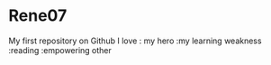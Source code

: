# Rene07
My first repository on Github
I love : my hero :my learning weakness  :reading :empowering other 
